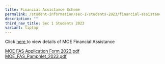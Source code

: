 ```yaml
---
title: Financial Assistance Scheme
permalink: /student-information/sec-1-students-2023/financial-assistance-scheme/
description: ""
third_nav_title: Sec 1 Students 2023
variant: tiptap
---
```

<p>Click <a href="https://www.junyuansec.moe.edu.sg/other-information/financial-assistance-scheme/" rel="noopener noreferrer nofollow" target="_blank">here </a>to view details of MOE Financial Assistance <br></p><p><a href="/files/MOE%20FAS%20Application%20Form_2023.pdf" rel="noopener noreferrer nofollow" target=""><u>MOE FAS Application Form 2023.pdf</u></a><br><a href="/files/MOE%20FAS%20pamphlet%202023.pdf" rel="noopener noreferrer nofollow" target=""><u>MOE_FAS_Pamphlet_2023.pdf</u></a></p>